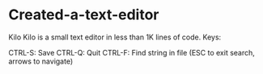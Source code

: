 # Created-a-text-editor
Kilo
Kilo is a small text editor in less than 1K lines of code.
Keys:

CTRL-S: Save
CTRL-Q: Quit
CTRL-F: Find string in file (ESC to exit search, arrows to navigate)

